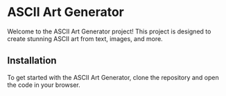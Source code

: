 # ASCII Art Generator

Welcome to the ASCII Art Generator project! This project is designed to create stunning ASCII art from text, images, and more.

## Installation

To get started with the ASCII Art Generator, clone the repository and open the code in your browser.
